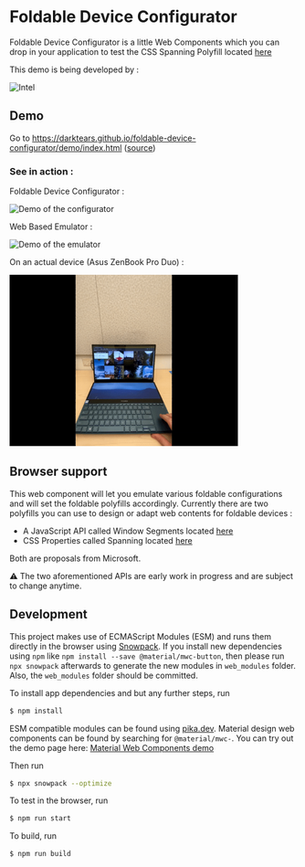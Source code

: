 # Foldable Device Configurator

Foldable Device Configurator is a little Web Components which you can drop in your application to test
the CSS Spanning Polyfill located [here](https://github.com/zouhir/spanning-css-polyfill)

This demo is being developed by :


<img src="https://upload.wikimedia.org/wikipedia/commons/thumb/c/c9/Intel-logo.svg/200px-Intel-logo.svg.png" alt="Intel" style="width:50px;"/>

## Demo

Go to https://darktears.github.io/foldable-device-configurator/demo/index.html ([source](https://github.com/darktears/foldable-device-configurator/tree/master/demo))

### See in action :

Foldable Device Configurator :

<img src="images/foldable-device-configurator.gif" alt="Demo of the configurator" style="width:400px;"/>

Web Based Emulator :

<img src="images/web-emulator.gif" alt="Demo of the emulator" style="width:400px;"/>

On an actual device (Asus ZenBook Pro Duo) :

<img src="images/zenbook.gif" alt="Demo of the ZenBook" style="width:400px;"/>


## Browser support

This web component will let you emulate various foldable configurations and will set the foldable polyfills accordingly. Currently there are two polyfills you can use to design or adapt web contents for foldable devices :
- A JavaScript API called Window Segments located [here](https://github.com/zouhir/windowsegments-polyfill)
- CSS Properties called Spanning located [here](https://github.com/zouhir/spanning-css-polyfill)

Both are proposals from Microsoft.

:warning: The two aforementioned APIs are early work in progress and are subject to change anytime.

## Development

This project makes use of ECMAScript Modules (ESM) and runs them directly in the browser using [Snowpack](snowpack.dev). If you install new dependencies using `npm` like `npm install --save @material/mwc-button`, then please run `npx snowpack` afterwards to generate the new modules in `web_modules` folder. Also, the `web_modules` folder should be committed.

To install app dependencies and but any further steps, run

```sh
$ npm install
```

ESM compatible modules can be found using [pika.dev](pika.de). Material design web components can be found by searching for `@material/mwc-`. You can try out the demo page here: [Material Web Components demo](https://mwc-demos.glitch.me/)

Then run

```sh
$ npx snowpack --optimize
```

To test in the browser, run

```sh
$ npm run start
```

To build, run

```sh
$ npm run build
```
